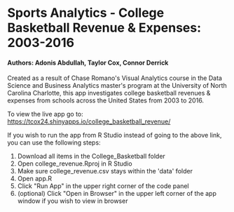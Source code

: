 # Sports Analytics - College Basketball Revenue & Expenses: 2003-2016

#### Authors: Adonis Abdullah, Taylor Cox, Connor Derrick

Created as a result of Chase Romano's Visual Analytics course in the Data Science and Business Analytics master's program at the University of North Carolina Charlotte, this app investigates college basketball revenues & expenses from schools across the United States from 2003 to 2016.

To view the live app go to: https://tcox24.shinyapps.io/college_basketball_revenue/

If you wish to run the app from R Studio instead of going to the above link, you can use the following steps:

1. Download all items in the College_Basketball folder
2. Open college_revenue.Rproj in R Studio
3. Make sure college_revenue.csv stays within the 'data' folder
4. Open app.R
5. Click "Run App" in the upper right corner of the code panel
6. (optional) Click "Open in Browser" in the upper left corner of the app window if you wish to view in browser
